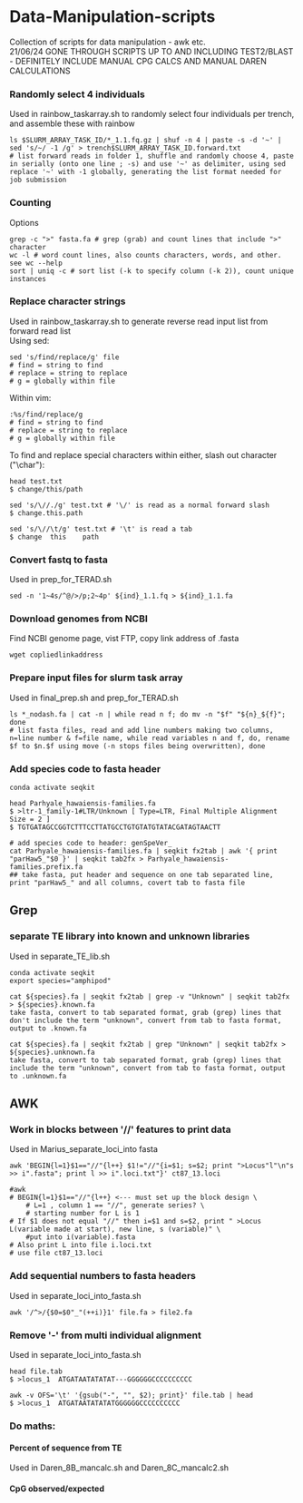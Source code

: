 # Data-Manipulation-scripts
Collection of scripts for data manipulation - awk etc.   
21/06/24 GONE THROUGH SCRIPTS UP TO AND INCLUDING TEST2/BLAST - DEFINITELY INCLUDE MANUAL CPG CALCS AND MANUAL DAREN CALCULATIONS
   
### Randomly select 4 individuals  
Used in rainbow_taskarray.sh to randomly select four individuals per trench, and assemble these with rainbow  
```
ls $SLURM_ARRAY_TASK_ID/*_1.1.fq.gz | shuf -n 4 | paste -s -d '~' | sed 's/~/ -1 /g' > trench$SLURM_ARRAY_TASK_ID.forward.txt
# list forward reads in folder 1, shuffle and randomly choose 4, paste in serially (onto one line ; -s) and use '~' as delimiter, using sed replace '~' with -1 globally, generating the list format needed for job submission
```
### Counting
Options  
```
grep -c ">" fasta.fa # grep (grab) and count lines that include ">" character
wc -l # word count lines, also counts characters, words, and other. see wc --help
sort | uniq -c # sort list (-k to specify column (-k 2)), count unique instances
```
### Replace character strings
Used in rainbow_taskarray.sh to generate reverse read input list from forward read list  
Using sed:
```
sed 's/find/replace/g' file
# find = string to find
# replace = string to replace
# g = globally within file
```
Within vim:
```
:%s/find/replace/g
# find = string to find
# replace = string to replace
# g = globally within file
```
To find and replace special characters within either, slash out character ("\char"):   
```
head test.txt
$ change/this/path

sed 's/\//./g' test.txt # '\/' is read as a normal forward slash
$ change.this.path

sed 's/\//\t/g' test.txt # '\t' is read a tab
$ change  this    path
```
### Convert fastq to fasta
Used in prep_for_TERAD.sh  
```
sed -n '1~4s/^@/>/p;2~4p' ${ind}_1.1.fq > ${ind}_1.1.fa
```

### Download genomes from NCBI
Find NCBI genome page, vist FTP, copy link address of .fasta
```
wget copliedlinkaddress
```
### Prepare input files for slurm task array
Used in final_prep.sh and prep_for_TERAD.sh
```
ls *_nodash.fa | cat -n | while read n f; do mv -n "$f" "${n}_${f}"; done
# list fasta files, read and add line numbers making two columns, n=line number & f=file name, while read variables n and f, do, rename $f to $n.$f using move (-n stops files being overwritten), done
```
### Add species code to fasta header
```
conda activate seqkit

head Parhyale_hawaiensis-families.fa
$ >ltr-1_family-1#LTR/Unknown [ Type=LTR, Final Multiple Alignment Size = 2 ]
$ TGTGATAGCCGGTCTTTCCTTATGCCTGTGTATGTATACGATAGTAACTT

# add species code to header: genSpeVer_
cat Parhyale_hawaiensis-families.fa | seqkit fx2tab | awk '{ print "parHaw5_"$0 }' | seqkit tab2fx > Parhyale_hawaiensis-families.prefix.fa
## take fasta, put header and sequence on one tab separated line, print "parHaw5_" and all columns, covert tab to fasta file

```
## Grep
### separate TE library into known and unknown libraries
Used in separate_TE_lib.sh
```
conda activate seqkit
export species="amphipod"

cat ${species}.fa | seqkit fx2tab | grep -v "Unknown" | seqkit tab2fx > ${species}.known.fa
take fasta, convert to tab separated format, grab (grep) lines that don't include the term "unknown", convert from tab to fasta format, output to .known.fa

cat ${species}.fa | seqkit fx2tab | grep "Unknown" | seqkit tab2fx > ${species}.unknown.fa
take fasta, convert to tab separated format, grab (grep) lines that include the term "unknown", convert from tab to fasta format, output to .unknown.fa
```

## AWK
### Work in blocks between '//' features to print data
Used in Marius_separate_loci_into fasta  
```
awk 'BEGIN{l=1}$1=="//"{l++} $1!="//"{i=$1; s=$2; print ">Locus"l"\n"s >> i".fasta"; print l >> i".loci.txt"}' ct87_13.loci

#awk 
# BEGIN{l=1}$1=="//"{l++} <--- must set up the block design \
	# L=1 , column 1 == "//", generate series? \
	# starting number for L is 1
# If $1 does not equal "//" then i=$1 and s=$2, print " >Locus L(variable made at start), new line, s (variable)" \
	#put into i(variable).fasta 
# Also print L into file i.loci.txt
# use file ct87_13.loci
```

### Add sequential numbers to fasta headers
Used in separate_loci_into_fasta.sh
```
awk '/^>/{$0=$0"_"(++i)}1' file.fa > file2.fa
```

### Remove '-' from multi individual alignment
Used in separate_loci_into_fasta.sh
```
head file.tab
$ >locus_1	ATGATAATATATAT---GGGGGGCCCCCCCCCC

awk -v OFS='\t' '{gsub("-", "", $2); print}' file.tab | head
$ >locus_1	ATGATAATATATATGGGGGGCCCCCCCCCC
```
### Do maths:
#### Percent of sequence from TE
Used in Daren_8B_mancalc.sh and Daren_8C_mancalc2.sh
#### CpG observed/expected

